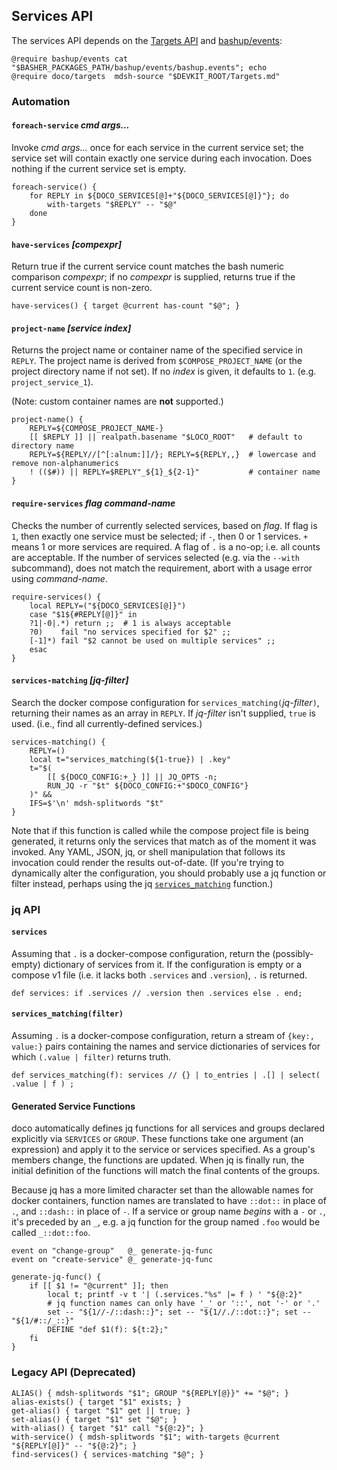 ## Services API

The services API depends on the [Targets API](Targets.md) and [bashup/events](https://github.com/bashup/events):

```shell mdsh
@require bashup/events cat         "$BASHER_PACKAGES_PATH/bashup/events/bashup.events"; echo
@require doco/targets  mdsh-source "$DEVKIT_ROOT/Targets.md"
```

### Automation

#### `foreach-service` *cmd args...*

Invoke *cmd args...* once for each service in the current service set; the service set will contain exactly one service during each invocation.  Does nothing if the current service set is empty.

```shell
foreach-service() {
    for REPLY in ${DOCO_SERVICES[@]+"${DOCO_SERVICES[@]}"}; do
        with-targets "$REPLY" -- "$@"
    done
}
```

#### `have-services` *[compexpr]*

Return true if the current service count matches the bash numeric comparison *compexpr*; if no *compexpr* is supplied, returns true if the current service count is non-zero.

```shell
have-services() { target @current has-count "$@"; }
```

#### `project-name` *[service index]*

Returns the project name or container name of the specified service in `REPLY`.  The project name is derived from  `$COMPOSE_PROJECT_NAME` (or the project directory name if not set).  If no *index* is given, it defaults to `1`.  (e.g. `project_service_1`).

(Note: custom container names are **not** supported.)

```shell
project-name() {
    REPLY=${COMPOSE_PROJECT_NAME-}
    [[ $REPLY ]] || realpath.basename "$LOCO_ROOT"   # default to directory name
    REPLY=${REPLY//[^[:alnum:]]/}; REPLY=${REPLY,,}  # lowercase and remove non-alphanumerics
    ! (($#)) || REPLY=$REPLY"_${1}_${2-1}"           # container name
}
```

#### `require-services` *flag command-name*

Checks the number of currently selected services, based on *flag*.  If flag is `1`, then exactly one service must be selected; if `-`, then 0 or 1 services.  `+` means 1 or more services are required.  A flag of `.` is a no-op; i.e. all counts are acceptable. If the number of services selected (e.g. via the `--with` subcommand), does not match the requirement, abort with a usage error using *command-name*.

```shell
require-services() {
    local REPLY=("${DOCO_SERVICES[@]}")
    case "$1${#REPLY[@]}" in
    ?1|-0|.*) return ;;  # 1 is always acceptable
    ?0)    fail "no services specified for $2" ;;
    [-1]*) fail "$2 cannot be used on multiple services" ;;
    esac
}
```

#### `services-matching` *[jq-filter]*

Search the docker compose configuration for `services_matching(`*jq-filter*`)`, returning their names as an array in `REPLY`.  If *jq-filter* isn't supplied, `true` is used.  (i.e., find all currently-defined services.)

```shell
services-matching() {
	REPLY=()
	local t="services_matching(${1-true}) | .key"
	t="$(
		[[ ${DOCO_CONFIG:+_} ]] || JQ_OPTS -n;
		RUN_JQ -r "$t" ${DOCO_CONFIG:+"$DOCO_CONFIG"}
	)" &&
	IFS=$'\n' mdsh-splitwords "$t"
}
```

Note that if this function is called while the compose project file is being generated, it returns only the services that match as of the moment it was invoked.  Any YAML, JSON, jq, or shell manipulation that follows its invocation could render the results out-of-date.  (If you're trying to dynamically alter the configuration, you should probably use a jq function or filter instead, perhaps using the jq [`services_matching`](#services_matchingfilter) function.)

### jq API

#### `services`

Assuming that `.` is a docker-compose configuration, return the (possibly-empty) dictionary of services from it.  If the configuration is empty or a compose v1 file (i.e. it lacks both `.services` and `.version`), `.` is returned.

```jq api
def services: if .services // .version then .services else . end;
```

#### `services_matching(filter)`

Assuming `.` is a docker-compose configuration, return a stream of `{key:, value:}` pairs containing the names and service dictionaries of services for which `(.value | filter)` returns truth.

```jq api
def services_matching(f): services // {} | to_entries | .[] | select( .value | f ) ;
```

#### Generated Service Functions

doco automatically defines jq functions for all services and groups declared explicitly via `SERVICES` or `GROUP`.  These functions take one argument (an expression) and apply it to the service or services specified.  As a group's members change, the functions are updated.  When jq is finally run, the initial definition of the functions will match the final contents of the groups.

Because jq has a more limited character set than the allowable names for docker containers, function names are translated to have `::dot::` in place of `.`, and `::dash::` in place of `-`.  If a service or group name *begins* with a `-` or `.`, it's preceded by an `_`, e.g. a jq function for the group named `.foo` would be called `_::dot::foo`.

```shell
event on "change-group"   @_ generate-jq-func
event on "create-service" @_ generate-jq-func

generate-jq-func() {
    if [[ $1 != "@current" ]]; then
        local t; printf -v t '| (.services."%s" |= f ) ' "${@:2}"
        # jq function names can only have '_' or '::', not '-' or '.'
        set -- "${1//-/::dash::}"; set -- "${1//./::dot::}"; set -- "${1/#::/_::}"
        DEFINE "def $1(f): ${t:2};"
    fi
}
```

### Legacy API (Deprecated)

```shell
ALIAS() { mdsh-splitwords "$1"; GROUP "${REPLY[@}}" += "$@"; }
alias-exists() { target "$1" exists; }
get-alias() { target "$1" get || true; }
set-alias() { target "$1" set "$@"; }
with-alias() { target "$1" call "${@:2}"; }
with-service() { mdsh-splitwords "$1"; with-targets @current "${REPLY[@]}" -- "${@:2}"; }
find-services() { services-matching "$@"; }
```

